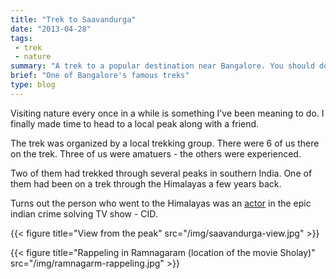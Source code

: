 ```yaml
---
title: "Trek to Saavandurga"
date: "2013-04-28"
tags:
 - trek
 - nature
summary: "A trek to a popular destination near Bangalore. You should do this especially if you're a programmer."
brief: "One of Bangalore's famous treks"
type: blog
---
```


Visiting nature every once in a while is something I've been meaning to do. I finally made time to head to a local peak along with a friend.

The trek was organized by a local trekking group. There were 6 of us there on the trek. Three of us were amatuers - the others were experienced.

Two of them had trekked through several peaks in southern India. One of them had been on a trek through the Himalayas a few years back.

Turns out the person who went to the Himalayas was an [actor](http://en.wikipedia.org/wiki/Vivek_V._Mashru) in the epic indian crime solving TV show - CID. 

{{< figure title="View from the peak" src="/img/saavandurga-view.jpg" >}}

{{< figure title="Rappeling in Ramnagaram (location of the movie Sholay)" src="/img/ramnagarm-rappeling.jpg" >}}

